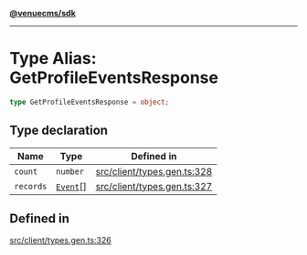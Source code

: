 [**@venuecms/sdk**](../Index.md)

***

# Type Alias: GetProfileEventsResponse

```ts
type GetProfileEventsResponse = object;
```

## Type declaration

| Name | Type | Defined in |
| ------ | ------ | ------ |
| `count` | `number` | [src/client/types.gen.ts:328](https://github.com/venuecms/sdk/blob/5b8937f1771d31bef01a3652bf48054570abcbdb/src/client/types.gen.ts#L328) |
| `records` | [`Event`](Event.md)[] | [src/client/types.gen.ts:327](https://github.com/venuecms/sdk/blob/5b8937f1771d31bef01a3652bf48054570abcbdb/src/client/types.gen.ts#L327) |

## Defined in

[src/client/types.gen.ts:326](https://github.com/venuecms/sdk/blob/5b8937f1771d31bef01a3652bf48054570abcbdb/src/client/types.gen.ts#L326)
